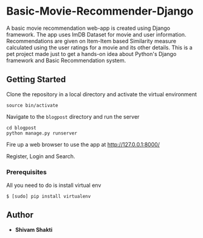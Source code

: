 # Basic-Movie-Recommender-Django

A basic movie recommendation web-app is created using Django framework. The app uses ImDB Dataset for movie and user information. Recommendations are given on Item-Item based Similarity measure calculated using the user ratings for a movie and its other details. This is a pet project made just to get a hands-on idea about Python's Django framework and Basic Recommendation system. 

## Getting Started

Clone the repository in a local directory and activate the virtual environment
```
source bin/activate
```

Navigate to the ```blogpost``` directory and run the server
```
cd blogpost
python manage.py runserver
```

Fire up a web browser to use the app at http://127.0.0.1:8000/

Register, Login and Search.

### Prerequisites

All you need to do is install virtual env

```
$ [sudo] pip install virtualenv
```

## Author

* **Shivam Shakti**